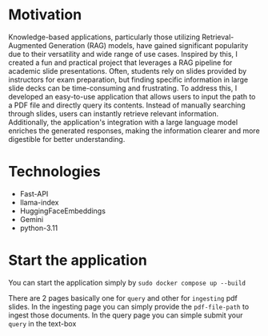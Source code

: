 # Motivation
Knowledge-based applications, particularly those utilizing Retrieval-Augmented Generation (RAG) models, have gained significant popularity due to their versatility and wide range of use cases. Inspired by this, I created a fun and practical project that leverages a RAG pipeline for academic slide presentations. Often, students rely on slides provided by instructors for exam preparation, but finding specific information in large slide decks can be time-consuming and frustrating. To address this, I developed an easy-to-use application that allows users to input the path to a PDF file and directly query its contents. Instead of manually searching through slides, users can instantly retrieve relevant information. Additionally, the application's integration with a large language model enriches the generated responses, making the information clearer and more digestible for better understanding.

# Technologies 
- Fast-API
- llama-index
- HuggingFaceEmbeddings
- Gemini
- python-3.11

# Start the application
You can start the application simply by `sudo docker compose up --build`

There are 2 pages basically one for `query` and other for `ingesting` pdf slides. In the ingesting page you can simply provide the `pdf-file-path` to ingest those documents. In the query page you can simple submit your `query` in the text-box
